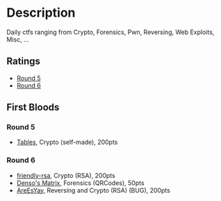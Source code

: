 # Description
Daily ctfs ranging from Crypto, Forensics, Pwn, Reversing, Web Exploits, Misc, ...

## Ratings
- [Round 5](https://github.com/cailllev/CyberSec_Public/blob/master/ctf/imaginary/Round5/README.md)
- [Round 6](https://github.com/cailllev/CyberSec_Public/blob/master/ctf/imaginary/Round6/README.md)

## First Bloods
### Round 5
 - [Tables](https://github.com/cailllev/CyberSec_Public/tree/master/ctf/imaginary/Round5/Tables), Crypto (self-made), 200pts
 
### Round 6
 - [friendly-rsa](https://github.com/cailllev/CyberSec_Public/tree/master/ctf/imaginary/Round6/friendly-rsa), Crypto (RSA), 200pts
 - [Denso's Matrix](https://github.com/cailllev/CyberSec_Public/tree/master/ctf/imaginary/Round6/Denso's%20Matrix), Forensics (QRCodes), 50pts
 - [AreEsYay](https://github.com/cailllev/CyberSec_Public/tree/master/ctf/imaginary/Round6/AreEsYay), Reversing and Crypto (RSA) (BUG), 200pts
